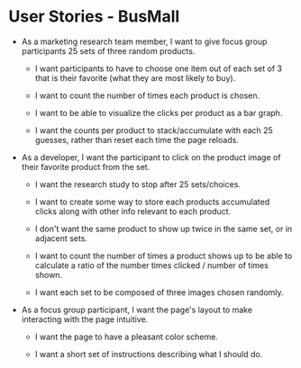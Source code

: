 # User Stories - BusMall

- As a marketing research team member, I want to give focus group participants 25 sets of three random products.

    * I want participants to have to choose one item out of each set of 3 that is their favorite (what they are most likely to buy).

    * I want to count the number of times each product is chosen.

    * I want to be able to visualize the clicks per product as a bar graph.

    * I want the counts per product to stack/accumulate with each 25 guesses, rather than reset each time the page reloads.

- As a developer, I want the participant to click on the product image of their favorite product from the set.

    * I want the research study to stop after 25 sets/choices.

    * I want to create some way to store each products accumulated clicks along with other info relevant to each product.

    * I don't want the same product to show up twice in the same set, or in adjacent sets.

    * I want to count the number of times a product shows up to be able to calculate a ratio of the number times clicked / number of times shown.

    * I want each set to be composed of three images chosen randomly.

- As a focus group participant, I want the page's layout to make interacting with the page intuitive.

    * I want the page to have a pleasant color scheme.

    * I want a short set of instructions describing what I should do.
